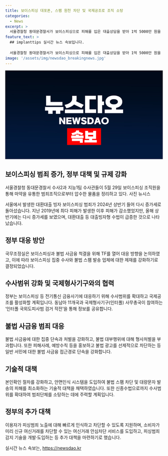 ```yaml
---
title: 보이스피싱 대포폰, 스팸 원천 차단 및 국제공조로 조직 소탕
categories:
  - News
excerpt: >
  서울경찰청 동대문경찰서가 보이스피싱으로 피해를 입은 대출상담을 받아 1억 5000만 원을 송금한 A씨의 사연과 함께, 2024년 상반기 보이스피싱 범죄가 다시 증가세로 돌아섰다는 경찰청의 발표 내용을 확인할 수 있습니다. 이에 정부는 보이스피싱 집중 수사와 불법 스팸 발송 업체에 대한 강화된 제재를 통해 대응하고 있으며, 최근 급증한 미끼문자에 대한 대응과 국제공조를 통한 도피사범 검거 작전을 추진하고 있다. 추가로, 대포폰·대포통장 유통을 차단하고 AI를 활용한 피싱범죄 감지 기술을 개발·도입하고 있다. 이 외에도 불법 사금융 범죄에 대한 척결 및 단속을 위한 계획도 논의되고 있으며, 처벌 강화와 함께 불법 광고의 차단을 위한 정책을 마련하고 있다.
feature_text: >
  ## implanttips 실시간 뉴스 속보입니다.

  서울경찰청 동대문경찰서가 보이스피싱으로 피해를 입은 대출상담을 받아 1억 5000만 원을 송금한 A씨의 사연과 함께, 2024년 상반기 보이스피싱 범죄가 다시 증가세로 돌아섰다는 경찰청의 발표 내용을 확인할 수 있습니다. 이에 정부는 보이스피싱 집중 수사와 불법 스팸 발송 업체에 대한 강화된 제재를 통해 대응하고 있으며, 최근 급증한 미끼문자에 대한 대응과 국제공조를 통한 도피사범 검거 작전을 추진하고 있다. 추가로, 대포폰·대포통장 유통을 차단하고 AI를 활용한 피싱범죄 감지 기술을 개발·도입하고 있다. 이 외에도 불법 사금융 범죄에 대한 척결 및 단속을 위한 계획도 논의되고 있으며, 처벌 강화와 함께 불법 광고의 차단을 위한 정책을 마련하고 있다.
image: '/assets/img/newsdao_breakingnews.jpg'
---
```


<p><img src="/assets/img/newsdao_breakingnews.jpg" alt="implanttips 속보" /></p>

<h2 data-ke-size="size26">보이스피싱 범죄 증가, 정부 대책 및 규제 강화</h2>

<p data-ke-size="size16">서울경찰청 동대문경찰서 수사2과 지능1팀 수사관들이 5월 29일 보이스피싱 조직원을 통해 마약을 유통한 범죄조직으로부터 압수한 물품을 정리하고 있다. 사진 뉴시스</p>

<p data-ke-size="size16">서울에서 발생한 대환대출 빙자 보이스피싱 범죄가 2024년 상반기 들어 다시 증가세로 돌아섰습니다. 지난 2019년에 최다 피해가 발생한 이후 피해가 감소했었지만, 올해 상반기에는 다시 증가세를 보였으며, 대환대출 등 대출빙자형 수법이 급증한 것으로 나타났습니다.</p>

<h2 data-ke-size="size26">정부 대응 방안</h2>

<p data-ke-size="size16">국무조정실은 보이스피싱과 불법 사금융 척결을 위해 TF를 열어 대응 방향을 논의하였고, 이에 따라 보이스피싱 집중 수사와 불법 스팸 발송 업체에 대한 제재를 강화하기로 결정되었습니다.</p>

<h2 data-ke-size="size26">수사범위 강화 및 국제형사기구와의 협력</h2>

<p data-ke-size="size16">정부는 보이스피싱 등 전기통신 금융사기에 대응하기 위해 수사범위를 확대하고 국제공조를 활성화할 계획입니다. 동남아 11개국과 국제형사기구(인터폴) 사무총국이 참여하는 ‘인터폴 국외도피사범 검거 작전’을 통해 정보를 공유합니다.</p>

<h2 data-ke-size="size26">불법 사금융 범죄 대응</h2>

<p data-ke-size="size16">불법 사금융에 대한 집중 단속과 처벌을 강화하고, 불법 대부행위에 대해 형사처벌을 부과합니다. 또한 피해사례, 예방수칙 등을 홍보하고 불법 광고를 선제적으로 차단하는 등 일반 서민에 대한 불법 사금융 접근경로 단속을 강화합니다.</p>

<h2 data-ke-size="size26">기술적 대책</h2>

<p data-ke-size="size16">본인확인 절차를 강화하고, 안면인식 시스템을 도입하여 불법 스팸 차단 및 대량문자 발송의 피해를 최소화하는 기술적 대책을 채택하였습니다. 또한 신종수법으로까지 수사범위를 확대하여 범죄단체를 소탕하는 데에 주력할 계획입니다.</p>

<h2 data-ke-size="size26">정부의 추가 대책</h2>

<p data-ke-size="size16">이용자가 피싱범죄 노출에 대해 빠르게 인식하고 차단할 수 있도록 지원하며, 소비자가 미리 신규 여신거래를 차단할 수 있는 여신거래 안심차단 서비스를 도입하고, 피싱범죄 감지 기술을 개발·도입하는 등 추가 대책을 마련하기로 했습니다.</p>
실시간 뉴스 속보는, <a href="https://newsdao.kr" rel="dofollow">https://newsdao.kr</a>


